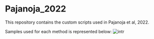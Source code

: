 # Pajanoja_2022
This repository contains the custom scripts used in Pajanoja et al, 2022.

Samples used for each method is represented below:
![intr](https://user-images.githubusercontent.com/52651343/187209619-338a2812-0bca-4116-be55-ed3a593ad595.png)
